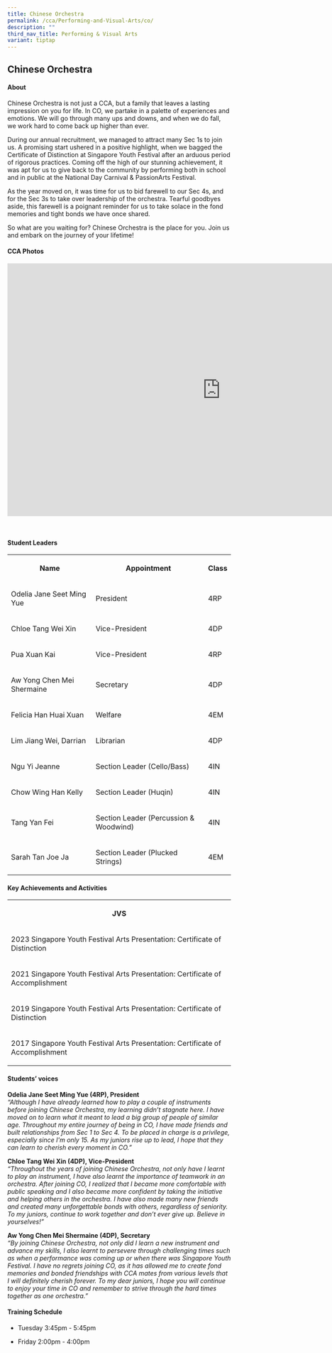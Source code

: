 ```yaml
---
title: Chinese Orchestra
permalink: /cca/Performing-and-Visual-Arts/co/
description: ""
third_nav_title: Performing & Visual Arts
variant: tiptap
---
```

<h2>Chinese Orchestra</h2><h4>About</h4><p>Chinese Orchestra is not just a CCA, but a family that leaves a lasting impression on you for life. In CO, we partake in a palette of experiences and emotions. We will go through many ups and downs, and when we do fall, we work hard to come back up higher than ever.</p><p>During our annual recruitment, we managed to attract many Sec 1s to join us. A promising start ushered in a positive highlight, when we bagged the Certificate of Distinction at Singapore Youth Festival after an arduous period of rigorous practices. Coming off the high of our stunning achievement, it was apt for us to give back to the community by performing both in school and in public at the National Day Carnival &amp; PassionArts Festival.</p><p>As the year moved on, it was time for us to bid farewell to our Sec 4s, and for the Sec 3s to take over leadership of the orchestra. Tearful goodbyes aside, this farewell is a poignant reminder for us to take solace in the fond memories and tight bonds we have once shared.</p><p>So what are you waiting for? Chinese Orchestra is the place for you. Join us and embark on the journey of your lifetime!</p><h4>CCA Photos</h4><div class="iframe-wrapper"><iframe height="569" width="960" allowfullscreen="true" frameborder="0" src="https://docs.google.com/presentation/d/e/2PACX-1vQnZKf9Tqqr-Xi21liN21db5xta_YCcD-zrhDhACsHZLAAL-pVvU3Td7wkWSNp8xyNIKjyzNCOxXytf/embed?start=true&amp;loop=true&amp;delayms=5000"></iframe></div><p><br></p><h4>Student Leaders</h4><table><tbody><tr><th rowspan="1" colspan="1"><p>Name</p></th><th rowspan="1" colspan="1"><p>Appointment</p></th><th rowspan="1" colspan="1"><p>Class</p></th></tr><tr><td rowspan="1" colspan="1"><p>Odelia Jane Seet Ming Yue</p></td><td rowspan="1" colspan="1"><p>President</p></td><td rowspan="1" colspan="1"><p>4RP</p></td></tr><tr><td rowspan="1" colspan="1"><p>Chloe Tang Wei Xin</p></td><td rowspan="1" colspan="1"><p>Vice-President</p></td><td rowspan="1" colspan="1"><p>4DP</p></td></tr><tr><td rowspan="1" colspan="1"><p>Pua Xuan Kai</p></td><td rowspan="1" colspan="1"><p>Vice-President</p></td><td rowspan="1" colspan="1"><p>4RP</p></td></tr><tr><td rowspan="1" colspan="1"><p>Aw Yong Chen Mei Shermaine</p></td><td rowspan="1" colspan="1"><p>Secretary</p></td><td rowspan="1" colspan="1"><p>4DP</p></td></tr><tr><td rowspan="1" colspan="1"><p>Felicia Han Huai Xuan</p></td><td rowspan="1" colspan="1"><p>Welfare</p></td><td rowspan="1" colspan="1"><p>4EM</p></td></tr><tr><td rowspan="1" colspan="1"><p>Lim Jiang Wei, Darrian</p></td><td rowspan="1" colspan="1"><p>Librarian</p></td><td rowspan="1" colspan="1"><p>4DP</p></td></tr><tr><td rowspan="1" colspan="1"><p>Ngu Yi Jeanne</p></td><td rowspan="1" colspan="1"><p>Section Leader (Cello/Bass)</p></td><td rowspan="1" colspan="1"><p>4IN</p></td></tr><tr><td rowspan="1" colspan="1"><p>Chow Wing Han Kelly</p></td><td rowspan="1" colspan="1"><p>Section Leader (Huqin)</p></td><td rowspan="1" colspan="1"><p>4IN</p></td></tr><tr><td rowspan="1" colspan="1"><p>Tang Yan Fei</p></td><td rowspan="1" colspan="1"><p>Section Leader (Percussion &amp; Woodwind)</p></td><td rowspan="1" colspan="1"><p>4IN</p></td></tr><tr><td rowspan="1" colspan="1"><p>Sarah Tan Joe Ja</p></td><td rowspan="1" colspan="1"><p>Section Leader (Plucked Strings)</p></td><td rowspan="1" colspan="1"><p>4EM</p></td></tr></tbody></table><h4>Key Achievements and Activities</h4><table><tbody><tr><th rowspan="1" colspan="1"><p>JVS</p></th></tr><tr><td rowspan="1" colspan="1"><p>2023 Singapore Youth Festival Arts Presentation: Certificate of Distinction</p></td></tr><tr><td rowspan="1" colspan="1"><p>2021 Singapore Youth Festival Arts Presentation: Certificate of Accomplishment</p></td></tr><tr><td rowspan="1" colspan="1"><p>2019 Singapore Youth Festival Arts Presentation: Certificate of Distinction</p></td></tr><tr><td rowspan="1" colspan="1"><p>2017&nbsp;Singapore Youth Festival Arts Presentation: Certificate of Accomplishment</p></td></tr></tbody></table><h4>Students’ voices</h4><p><strong>Odelia Jane Seet Ming Yue (4RP), President</strong><br><em>“Although I have already learned how to play a couple of instruments before joining Chinese Orchestra, my learning didn’t stagnate here. I have moved on to learn what it meant to lead a big group of people of similar age. Throughout my entire journey of being in CO, I have made friends and built relationships from Sec 1 to Sec 4. To be placed in charge is a privilege, especially since I'm only 15. As my juniors rise up to lead, I hope that they can learn to cherish every moment in CO.”</em></p><p><strong>Chloe Tang Wei Xin (4DP), Vice-President</strong><br><em>“Throughout the years of joining Chinese Orchestra, not only have I learnt to play an instrument, I have also learnt the importance of teamwork in an orchestra. After joining CO, I realized that I became more comfortable with public speaking and I also became more confident by taking the initiative and helping others in the orchestra. I have also made many new friends and created many unforgettable bonds with others, regardless of seniority. To my juniors, continue to work together and don’t ever give up. Believe in yourselves!”</em></p><p><strong>Aw Yong Chen Mei Shermaine (4DP), Secretary</strong><br><em>“By joining Chinese Orchestra, not only did I learn a new instrument and advance my skills, I also learnt to persevere through challenging times such as when a performance was coming up or when there was Singapore Youth Festival. I have no regrets joining CO, as it has allowed me to create fond memories and bonded friendships with CCA mates from various levels that I will definitely cherish forever. To my dear juniors, I hope you will continue to enjoy your time in CO and remember to strive through the hard times together as one orchestra.”</em></p><h4>Training Schedule</h4><ul data-tight="true" class="tight"><li><p>Tuesday 3:45pm - 5:45pm<br></p></li><li><p>Friday 2:00pm - 4:00pm</p></li></ul><p></p>
